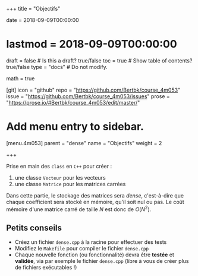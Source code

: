 +++
title = "Objectifs"

date = 2018-09-09T00:00:00
# lastmod = 2018-09-09T00:00:00

draft = false  # Is this a draft? true/false
toc = true  # Show table of contents? true/false
type = "docs"  # Do not modify.

math = true

[git]
  icon = "github"
  repo = "https://github.com/Bertbk/course_4m053"
  issue = "https://github.com/Bertbk/course_4m053/issues"
  prose = "https://prose.io/#Bertbk/course_4m053/edit/master/"

# Add menu entry to sidebar.
[menu.4m053]
  parent = "dense"
  name = "Objectifs"
  weight = 2


+++

Prise en main des `class` en `C++` pour créer :

1. une classe `Vecteur` pour les vecteurs
2. une classe `Matrice` pour les matrices carrées

Dans cette partie, le stockage des matrices sera *dense*, c'est-à-dire que chaque coefficient sera stocké en mémoire, qu'il soit nul ou pas. Le coût mémoire d'une matrice carré de taille $N$ est donc de $O(N^2)$.

## Petits conseils

- Créez un fichier `dense.cpp` à la racine pour effectuer des tests
- Modifiez le `Makefile` pour compiler le fichier `dense.cpp`
- Chaque nouvelle fonction (ou fonctionnalité) devra être **testée** et **validée**, via par exemple le fichier `dense.cpp` (libre à vous de créer plus de fichiers exécutables !)
